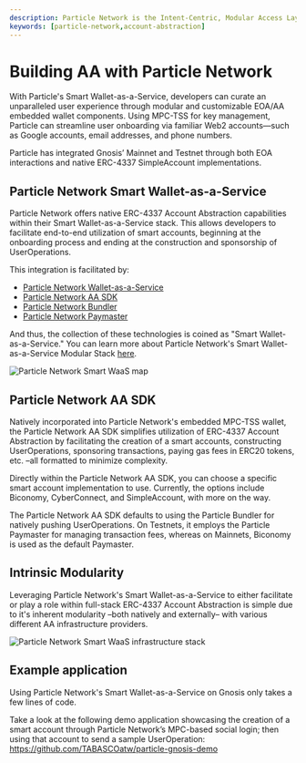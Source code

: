 ```yaml
---
description: Particle Network is the Intent-Centric, Modular Access Layer of Web3 supercharging UX through its Smart Wallet-as-a-Service
keywords: [particle-network,account-abstraction]
---
```


# Building AA with Particle Network

With Particle's Smart Wallet-as-a-Service, developers can curate an unparalleled user experience through modular and customizable EOA/AA embedded wallet components. Using MPC-TSS for key management, Particle can streamline user onboarding via familiar Web2 accounts—such as Google accounts, email addresses, and phone numbers.

Particle has integrated Gnosis’ Mainnet and Testnet through both EOA interactions and native ERC-4337 SimpleAccount implementations.

## Particle Network Smart Wallet-as-a-Service

Particle Network offers native ERC-4337 Account Abstraction capabilities within their Smart Wallet-as-a-Service stack. This allows developers to facilitate end-to-end utilization of smart accounts, beginning at the onboarding process and ending at the construction and sponsorship of UserOperations. 

This integration is facilitated by:
- [Particle Network Wallet-as-a-Service](https://developers.particle.network)
- [Particle Network AA SDK](https://developers.particle.network/reference/introduction-to-smart-waas)
- [Particle Network Bundler](https://developers.particle.network/docs/particle-bundler)
- [Particle Network Paymaster](https://developers.particle.network/docs/omnichain-paymaster)

And thus, the collection of these technologies is coined as "Smart Wallet-as-a-Service." You can learn more about Particle Network's Smart Wallet-as-a-Service Modular Stack [here](https://blog.particle.network/announcing-our-smart-wallet-as-a-service-modular-stack-upgrading-waas-with-erc-4337/).

![Particle Network Smart WaaS map](https://blog.particle.network/content/images/2023/10/graphic-image-2.png)

## Particle Network AA SDK

Natively incorporated into Particle Network's embedded MPC-TSS wallet, the Particle Network AA SDK simplifies utilization of ERC-4337 Account Abstraction by facilitating the creation of a smart accounts, constructing UserOperations, sponsoring transactions, paying gas fees in ERC20 tokens, etc. –all formatted to minimize complexity.

Directly within the Particle Network AA SDK, you can choose a specific smart account implementation to use. Currently, the options include Biconomy, CyberConnect, and SimpleAccount, with more on the way.

The Particle Network AA SDK defaults to using the Particle Bundler for natively pushing UserOperations. On Testnets, it employs the Particle Paymaster for managing transaction fees, whereas on Mainnets, Biconomy is used as the default Paymaster.

## Intrinsic Modularity

Leveraging Particle Network's Smart Wallet-as-a-Service to either facilitate or play a role within full-stack ERC-4337 Account Abstraction is simple due to it's inherent modularity –both natively and externally– with various different AA infrastructure providers.

![Particle Network Smart WaaS infrastructure stack](https://blog.particle.network/content/images/size/w1000/2023/10/1-3.png)

## Example application

Using Particle Network's Smart Wallet-as-a-Service on Gnosis only takes a few lines of code.

Take a look at the following demo application showcasing the creation of a smart account through Particle Network’s MPC-based social login; then using that account to send a sample UserOperation: https://github.com/TABASCOatw/particle-gnosis-demo
